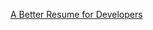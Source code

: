 [A Better Resume for Developers](http://www.bennorthrop.com/Essays/2021/techrez-a-better-resume-for-tech.php) 